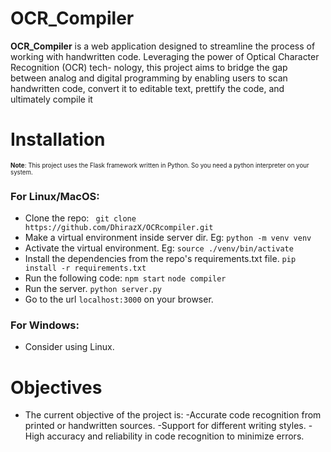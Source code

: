 # OCR_Compiler
__OCR_Compiler__ is a web application designed to streamline the process of working with
handwritten code. Leveraging the power of Optical Character Recognition (OCR) tech-
nology, this project aims to bridge the gap between analog and digital programming by
enabling users to scan handwritten code, convert it to editable text, prettify the code, and
ultimately compile it

# Installation
<sub><sup>__Note__: This project uses the Flask framework written in Python. So you need a python interpreter on your system.</sup></sub>
### For Linux/MacOS:
+ Clone the repo:
    ` git clone https://github.com/DhirazX/OCRcompiler.git`
+ Make a virtual environment inside server dir. Eg:
    `python -m venv venv`
+ Activate the virtual environment. Eg:
    `source ./venv/bin/activate`
+ Install the dependencies from the repo's requirements.txt file.
    `pip install -r requirements.txt`
+ Run the following code:
    `npm start`  `node compiler` 
+ Run the server.
    `python server.py`
+ Go to the url `localhost:3000` on your browser.

### For Windows:
+ Consider using Linux.

# Objectives
+ The current objective of the project is:
  -Accurate code recognition from printed or handwritten sources.
  -Support for different writing styles.
  -High accuracy and reliability in code recognition to minimize errors.

